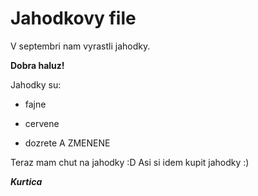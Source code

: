 # Jahodkovy file

V septembri nam vyrastli jahodky. 

**Dobra haluz!**

Jahodky su:

* fajne

* cervene

* dozrete A ZMENENE

Teraz mam chut na jahodky :D Asi si idem kupit jahodky :)

***Kurtica***
